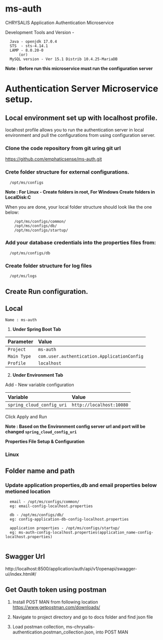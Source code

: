# ms-auth
CHRYSALIS Application Authentication Microservice

Development Tools and Version -
  
      Java - openjdk 17.0.4
      STS  - sts-4.14.1
      LAMP - 8.0.20-0 
          (or) 
      MySQL version - Ver 15.1 Distrib 10.4.25-MariaDB

**Note : Before run this microservice must run the configuration server**

# Authentication Server Microservice setup.

## Local environment set up with localhost profile.

localhost profile allows you to run the authentication server in local environment and pull the configurations from using configuration server.

### Clone the code repository from git uring git url

https://github.com/emphaticsense/ms-auth.git

### Crete folder structure for external configurations.

```
  /opt/ms/configs
```

**Note : For Linux - Create folders in root, For Windows Create folders in LocalDisk:C**

When you are done, your local folder structure should look like the one below:

```
    /opt/ms/configs/common/
    /opt/ms/configs/db/
    /opt/ms/configs/startup/
 ```   

### Add your database credentials into the properties files from:

```
  /opt/ms/configs/db
```

### Create folder structure for log files

```
  /opt/ms/logs
```

## Create Run configuration.

## Local

```
Name : ms-auth
```

1. **Under Spring Boot Tab**

| Parameter   | Value                              |
| :--------   | :-------                           |
| `Project`   | `ms-auth`                    |
| `Main Type` | `com.user.authentication.ApplicationConfig` |
| `Profile`   | `localhost`                        |

2. **Under Environment Tab**

Add - New variable configuration

| Variable                    | Value                      |
| :--------                   | :-------                   |
| `spring_cloud_config_uri`   | `http://localhost:10080`   |

Click Apply and Run

**Note : Based on the Environment config server url and port will be changed `spring_cloud_config_uri`**

**Properties File Setup & Configuration**
  
   ### Linux 
    
   ## Folder name and path 
   
   ### Update application properties,db and email properties below metioned location
   
  ```
    email - /opt/ms/configs/common/
    eg: email-config-localhost.properties
  ``` 
  ```
    db - /opt/ms/configs/db/
    eg: config-application-db-config-localhost.properties
  ```
  ```
    application properties - /opt/ms/configs/startup/
    eg: ms-auth-config-localhost.properties(application_name-config-localhost.properties)
    
  ```  
  
  ## Swagger Url

http://localhost:8500/application/auth/api/v1/openapi/swagger-ui/index.html#/

## Get Oauth token using postman

1. Install POST MAN from following location https://www.getpostman.com/downloads/

2. Navigate to project directory and go to docs folder  and find json file

3. Load postman collection, ms-chrysalis-authentication.postman_collection.json, into POST MAN
